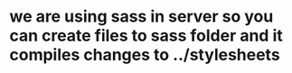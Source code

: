 # we are using sass in server so you can create files to sass folder and it compiles changes to ../stylesheets
